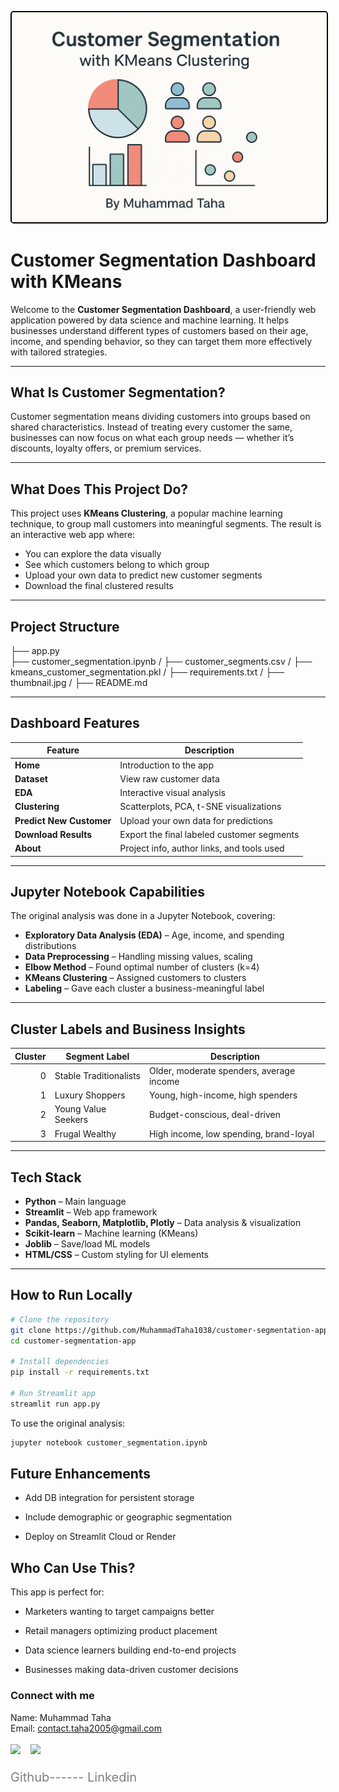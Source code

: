 <p align="center">
  <img src="images/thumbnail.png" alt="Customer Segmentation Dashboard" width="800"  style="border: 2px solid black; border-radius: 5px;" />
</p>

#  Customer Segmentation Dashboard with KMeans

Welcome to the **Customer Segmentation Dashboard**, a user-friendly web application powered by data science and machine learning. It helps businesses understand different types of customers based on their age, income, and spending behavior, so they can target them more effectively with tailored strategies.

---

##  What Is Customer Segmentation?

Customer segmentation means dividing customers into groups based on shared characteristics. Instead of treating every customer the same, businesses can now focus on what each group needs — whether it’s discounts, loyalty offers, or premium services.

---

##  What Does This Project Do?

This project uses **KMeans Clustering**, a popular machine learning technique, to group mall customers into meaningful segments. The result is an interactive web app where:

- You can explore the data visually  
- See which customers belong to which group  
- Upload your own data to predict new customer segments  
- Download the final clustered results  

---

##  Project Structure

├── app.py       
├── customer_segmentation.ipynb /
├── customer_segments.csv /
├── kmeans_customer_segmentation.pkl /
├── requirements.txt /
├── thumbnail.jpg /
├── README.md  


---

##  Dashboard Features

| Feature                      | Description |
|-----------------------------|-------------|
| **Home**                    | Introduction to the app |
| **Dataset**                 | View raw customer data |
| **EDA**                     | Interactive visual analysis |
| **Clustering**              | Scatterplots, PCA, t-SNE visualizations |
| **Predict New Customer**    | Upload your own data for predictions |
| **Download Results**        | Export the final labeled customer segments |
| **About**                   | Project info, author links, and tools used |

---

##  Jupyter Notebook Capabilities

The original analysis was done in a Jupyter Notebook, covering:

-  **Exploratory Data Analysis (EDA)** – Age, income, and spending distributions  
-  **Data Preprocessing** – Handling missing values, scaling  
-  **Elbow Method** – Found optimal number of clusters (k=4)  
-  **KMeans Clustering** – Assigned customers to clusters  
-  **Labeling** – Gave each cluster a business-meaningful label  

---

##  Cluster Labels and Business Insights

| Cluster | Segment Label         | Description |
|--------:|------------------------|------------------------------------------------|
| 0       | Stable Traditionalists | Older, moderate spenders, average income       |
| 1       | Luxury Shoppers        | Young, high-income, high spenders              |
| 2       | Young Value Seekers    | Budget-conscious, deal-driven                  |
| 3       | Frugal Wealthy         | High income, low spending, brand-loyal         |

---

##  Tech Stack

- **Python** – Main language  
- **Streamlit** – Web app framework  
- **Pandas, Seaborn, Matplotlib, Plotly** – Data analysis & visualization  
- **Scikit-learn** – Machine learning (KMeans)  
- **Joblib** – Save/load ML models  
- **HTML/CSS** – Custom styling for UI elements  

---

##  How to Run Locally

```bash
# Clone the repository
git clone https://github.com/MuhammadTaha1038/customer-segmentation-app.git
cd customer-segmentation-app

# Install dependencies
pip install -r requirements.txt

# Run Streamlit app
streamlit run app.py
```

To use the original analysis:

```bash
jupyter notebook customer_segmentation.ipynb
```
## Future Enhancements
- Add DB integration for persistent storage

- Include demographic or geographic segmentation

- Deploy on Streamlit Cloud or Render

## Who Can Use This?
This app is perfect for:

- Marketers wanting to target campaigns better

- Retail managers optimizing product placement

- Data science learners building end-to-end projects

- Businesses making data-driven customer decisions

### Connect with me
Name: Muhammad Taha \
Email: contact.taha2005@gmail.com

 <div style="text-align: left; font-size: 20px; color: gray;">
<a href="https://github.com/MuhammadTaha1038" target="_blank" style="text-decoration: none;">
            <img src="https://cdn-icons-png.flaticon.com/512/25/25231.png" width="80" style="margin-right:10px;" />
        </a>
        <a href="https://linkedin.com/in/muhammad-taha-b88807248/" target="_blank" style="text-decoration: none;">
            <img src="https://cdn-icons-png.flaticon.com/512/174/174857.png" width="80" />
        </a>
        <p>Github------ Linkedin</p>
</div>
